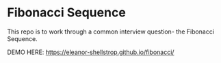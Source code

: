 # Fibonacci Sequence

This repo is to work through a common interview question- the Fibonacci Sequence.

DEMO HERE: https://eleanor-shellstrop.github.io/fibonacci/ 